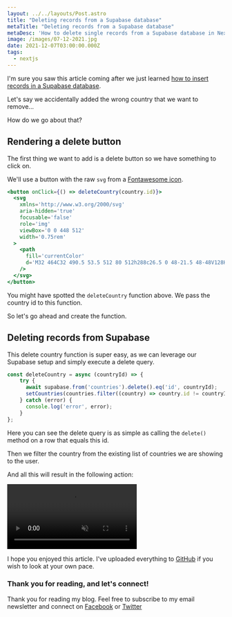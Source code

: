 ```yaml
---
layout: ../../layouts/Post.astro
title: "Deleting records from a Supabase database"
metaTitle: "Deleting records from a Supabase database"
metaDesc: 'How to delete single records from a Supabase database in Next.js'
image: /images/07-12-2021.jpg
date: 2021-12-07T03:00:00.000Z
tags:
  - nextjs
---
```

I'm sure you saw this article coming after we just learned [how to insert records in a Supabase database](https://daily-dev-tips.com/posts/adding-new-records-to-a-supabase-database/).

Let's say we accidentally added the wrong country that we want to remove...

How do we go about that?

## Rendering a delete button

The first thing we want to add is a delete button so we have something to click on.

We'll use a button with the raw `svg` from a [Fontawesome icon](https://fontawesome.com/v6.0/icons/trash-can?s=solid).

```jsx
<button onClick={() => deleteCountry(country.id)}>
  <svg
    xmlns='http://www.w3.org/2000/svg'
    aria-hidden='true'
    focusable='false'
    role='img'
    viewBox='0 0 448 512'
    width='0.75rem'
  >
    <path
      fill='currentColor'
      d='M32 464C32 490.5 53.5 512 80 512h288c26.5 0 48-21.5 48-48V128H32V464zM304 208C304 199.1 311.1 192 320 192s16 7.125 16 16v224c0 8.875-7.125 16-16 16s-16-7.125-16-16V208zM208 208C208 199.1 215.1 192 224 192s16 7.125 16 16v224c0 8.875-7.125 16-16 16s-16-7.125-16-16V208zM112 208C112 199.1 119.1 192 128 192s16 7.125 16 16v224C144 440.9 136.9 448 128 448s-16-7.125-16-16V208zM432 32H320l-11.58-23.16c-2.709-5.42-8.25-8.844-14.31-8.844H153.9c-6.061 0-11.6 3.424-14.31 8.844L128 32H16c-8.836 0-16 7.162-16 16V80c0 8.836 7.164 16 16 16h416c8.838 0 16-7.164 16-16V48C448 39.16 440.8 32 432 32z'
    />
  </svg>
</button>
```

You might have spotted the `deleteCountry` function above. We pass the country id to this function.

So let's go ahead and create the function.

## Deleting records from Supabase

This delete country function is super easy, as we can leverage our Supabase setup and simply execute a delete query.

```js
const deleteCountry = async (countryId) => {
	try {
	  await supabase.from('countries').delete().eq('id', countryId);
	  setCountries(countries.filter((country) => country.id != countryId));
	} catch (error) {
	  console.log('error', error);
	}
};
```

Here you can see the delete query is as simple as calling the `delete()` method on a row that equals this id.

Then we filter the country from the existing list of countries we are showing to the user.

And all this will result in the following action:

<!-- ![Deleting records from a Supabase database](https://cdn.hashnode.com/res/hashnode/image/upload/v1637937459640/vjWsKHtGN.gif) -->
<video autoplay loop muted playsinline>
  <source src="https://res.cloudinary.com/daily-dev-tips/video/upload/v1637937501/supa-del_jw35qg.webm" type="video/webm" />
  <source src="https://res.cloudinary.com/daily-dev-tips/video/upload/v1637937500/supa-del_saqlkj.mp4" type="video/mp4" />
</video>

I hope you enjoyed this article. I've uploaded everything to [GitHub](https://github.com/rebelchris/next-supabase/tree/supabase-delete-row) if you wish to look at your own pace.

### Thank you for reading, and let's connect!

Thank you for reading my blog. Feel free to subscribe to my email newsletter and connect on [Facebook](https://www.facebook.com/DailyDevTipsBlog) or [Twitter](https://twitter.com/DailyDevTips1)
